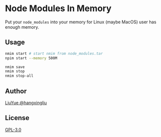 # Node Modules In Memory

Put your `node_modules` into your memory for Linux (maybe MacOS) user has enough memory.

## Usage

``` bash
nmim start # start nmim from node_modules.tar
npim start --memory 500M

nmim save
nmim stop
nmim stop-all
```

## Author

[LiuYue @hangxingliu](https://github.com/hangxingliu)

## License

[GPL-3.0](LICENSE)
